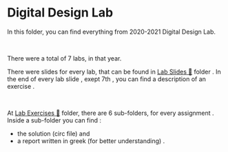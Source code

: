 # Digital Design Lab

In this folder, you can find everything from 2020-2021 Digital Design Lab.

<br />

There were a total of 7 labs, in that year.

There were slides for every lab, that can be found in [Lab Slides 📂](https://github.com/tsingi-chris/CSD-Auth/tree/main/2nd%20Semester/Digital%20Design/Lab/Lab%20Slides) folder .
In the end of every lab slide , exept 7th , you can find a description of an exercise .

<br />

At [Lab Exercises 📂](https://github.com/tsingi-chris/CSD-Auth/tree/main/2nd%20Semester/Digital%20Design/Lab/Lab%20Exercises) folder,
there are 6 sub-folders, for every assignment .
Inside a sub-folder you can find  :
- the solution (circ file) and
- a report written in greek (for better understanding) .

